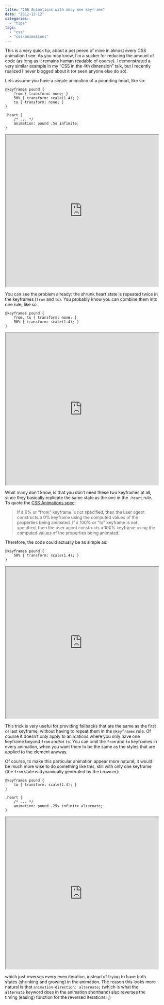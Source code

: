 ```yaml
---
title: "CSS Animations with only one keyframe"
date: "2012-12-12"
categories:
  - "tips"
tags:
  - "css"
  - "css-animations"
---
```


This is a very quick tip, about a pet peeve of mine in almost every CSS animation I see. As you may know, I’m a sucker for reducing the amount of code (as long as it remains human readable of course). I demonstrated a very similar example in my “CSS in the 4th dimension” talk, but I recently realized I never blogged about it (or seen anyone else do so).

Lets assume you have a simple animation of a pounding heart, like so:

```
@keyframes pound {
	from { transform: none; }
	50% { transform: scale(1.4); }
	to { transform: none; }
}

.heart {
	/* ... */
	animation: pound .5s infinite;
}
```

<iframe src="http://dabblet.com/gist/4268782/a7d1b285a6af0a0183f94079ab310217c1076275" style="width:100%; height:500px"></iframe>

You can see the problem already: the shrunk heart state is repeated twice in the keyframes (`from` and `to`). You probably know you can combine them into one rule, like so:

```
@keyframes pound {
	from, to { transform: none; }
	50% { transform: scale(1.4); }
}
```

<iframe src="http://dabblet.com/gist/4268782/b8beab24426225097410b9b159d27a5cf7e4e3fd" style="width:100%; height:500px"></iframe>

What many don’t know, is that you don’t need these two keyframes at all, since they basically replicate the same state as the one in the `.heart` rule. To quote the [CSS Animations spec](http://www.w3.org/TR/css3-animations/#keyframes):

> If a 0% or "from" keyframe is not specified, then the user agent constructs a 0% keyframe using the computed values of the properties being animated. If a 100% or "to" keyframe is not specified, then the user agent constructs a 100% keyframe using the computed values of the properties being animated.

Therefore, the code could actually be as simple as:

```
@keyframes pound {
	50% { transform: scale(1.4); }
}
```

<iframe src="http://dabblet.com/gist/4268782/b7849dbbd47761cf352fe7e0740c4bc227824f61" style="width:100%; height:500px"></iframe>

This trick is very useful for providing fallbacks that are the same as the first or last keyframe, without having to repeat them in the `@keyframes` rule. Of course it doesn’t only apply to animations where you only have one keyframe beyond `from` and/or `to`. You can omit the `from` and `to` keyframes in every animation, when you want them to be the same as the styles that are applied to the element anyway.

Of course, to make this particular animation appear more natural, it would be much more wise to do something like this, still with only one keyframe (the `from` state is dynamically generated by the browser):

```
@keyframes pound {
	to { transform: scale(1.4); }
}

.heart {
	/* ... */
	animation: pound .25s infinite alternate;
}
```

<iframe src="http://dabblet.com/gist/4268782" style="width:100%; height:500px"></iframe>

which just reverses every even iteration, instead of trying to have both states (shrinking and growing) in the animation. The reason this looks more natural is that `animation-direction: alternate;` (which is what the `alternate` keyword does in the animation shorthand) also reverses the timing (easing) function for the reversed iterations. ;)
